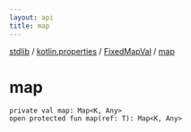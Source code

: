 ```yaml
---
layout: api
title: map
---
```

[stdlib](../../index.md) / [kotlin.properties](../index.md) / [FixedMapVal](index.md) / [map](map.md)

# map

```
private val map: Map<K, Any>
open protected fun map(ref: T): Map<K, Any>
```

